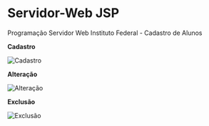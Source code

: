 # Servidor-Web JSP
Programação Servidor Web Instituto Federal - Cadastro de Alunos 

**Cadastro**

![Cadastro](https://user-images.githubusercontent.com/45734680/70083820-e3b4db80-15eb-11ea-8227-5779ef7c5d8b.png)

**Alteração**

![Alteração](https://user-images.githubusercontent.com/45734680/70084262-bf0d3380-15ec-11ea-892a-b46947fd2633.png)

**Exclusão**

![Exclusão](https://user-images.githubusercontent.com/45734680/70084441-05629280-15ed-11ea-8ed0-ad90e5a1dc05.png)
